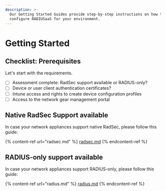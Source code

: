 ```yaml
---
description: >-
  Our Getting Started Guides provide step-by-step instructions on how to
  configure RADIUSaaS for your environment.
---
```


# Getting Started

## Checklist: Prerequisites

Let's start with the requirements.

* [ ] Assessment complete: RadSec support available or RADIUS-only?
* [ ] Device or user client authentication certificates?
* [ ] Intune access and rights to create device configuration profiles
* [ ] Access to the network gear management portal

## Native RadSec Support available

In case your network appliances support native RadSec, please follow this guide:

{% content-ref url="radsec.md" %}
[radsec.md](radsec.md)
{% endcontent-ref %}

## RADIUS-only support available

In case your network appliances support RADIUS-only, please follow this guide:

{% content-ref url="radius.md" %}
[radius.md](radius.md)
{% endcontent-ref %}
